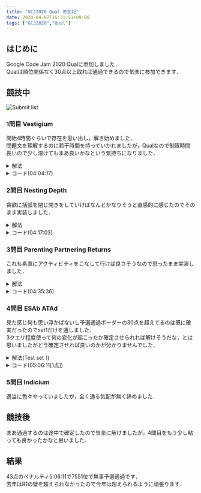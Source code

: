 ```yaml
---
title: "GCJ2020 Qual 参加記"
date: 2020-04-07T15:31:51+09:00
tags: ["GCJ2020","Qual"]
---
```

## はじめに

Google Code Jam 2020 Qualに参加しました．  
Qualは順位関係なく30点以上取れば通過できるので気楽に参加できます．  

## 競技中

![Submit list](submitlist.jpg)

### 1問目 Vestigium

開始4時間ぐらいで存在を思い出し，解き始めました．  
問題文を理解するのに若干時間を持っていかれましたが，Qualなので制限時間長いので少し溶けてもまあ良いかなという気持ちになりました．  

<details><summary>解法</summary>
対角の和と成分に重複がある行，列を素直にループを書いて求めます．  
</details>

<details><summary>コード(04:04:17)</summary>

|  ID  |  Verdict  | Score |
| ---- | --------- | ----- |
| 1    | AC        | 7/7   |

```cpp
#include <bits/stdc++.h>
using namespace std;
using i64 = long long;
#define endl "\n"

int main()
{
  i64 T;
  cin >> T;
  for (i64 _ = 1; _ <= T; _++)
  {
    i64 N;
    cin >> N;
    vector<vector<i64>> M(N, vector<i64>(N));
    for (i64 i = 0; i < N; i++)
      for (i64 j = 0; j < N; j++)
        cin >> M[i][j];
    i64 k = 0;
    for (i64 i = 0; i < N; i++)
      k += M[i][i];
    i64 r = 0;
    for (i64 i = 0; i < N; i++)
    {
      vector<bool> use(N);
      for (i64 j = 0; j < N; j++)
      {
        if (use[M[i][j]])
        {
          r++;
          break;
        }
        use[M[i][j]] = true;
      }
    }
    i64 c = 0;
    for (i64 i = 0; i < N; i++)
    {
      vector<bool> use(N);
      for (i64 j = 0; j < N; j++)
      {
        if (use[M[j][i]])
        {
          c++;
          break;
        }
        use[M[j][i]] = true;
      }
    }
    cout << "Case #" << _ << ": " << k << " " << r << " " << c << endl;
  }
  return 0;
}
```

</details>

### 2問目 Nesting Depth

貪欲に括弧を閉じ開きをしていけばなんとかなりそうと直感的に感じたのでそのまま実装しました．  

<details><summary>解法</summary>
数列の数字を見ながら括弧を追加していきます．  
</details>

<details><summary>コード(04:17:03)</summary>

|  ID  |  Verdict  | Score |
| ---- | --------- | ----- |
| 1    | AC        | 5/5   |
| 2    | AC        | 11/11 |

```cpp
#include <bits/stdc++.h>
using namespace std;
using i64 = long long;
#define endl "\n"

int main()
{
  i64 T;
  cin >> T;
  for (i64 _ = 1; _ <= T; _++)
  {
    string S;
    cin >> S;
    string ans;
    i64 c = 0;
    for (char i : S)
    {
      i64 t = c - (i - '0');
      if (0 < t)
      {
        ans += string(t, ')');
      }
      else if (t < 0)
      {
        ans += string(abs(t), '(');
      }
      ans += i;
      c = i - '0';
    }
    ans += string(c, ')');
    cout << "Case #" << _ << ": " << ans << endl;
  }
  return 0;
}
```

</details>

### 3問目 Parenting Partnering Returns

これも素直にアクティビティをこなして行けば良さそうなので思ったまま実装しました．  

<details><summary>解法</summary>
開始時間でソートして手が空いてる子供に割り振って行きます．  
割り振れないアクティビティが現れたら構成不可能です．  
</details>

<details><summary>コード(04:35:36)</summary>

|  ID  |  Verdict  | Score |
| ---- | --------- | ----- |
| 1    | AC        | 7/7   |
| 2    | AC        | 12/12 |

```cpp
#include <bits/stdc++.h>
using namespace std;
using i64 = long long;
#define endl "\n"

struct Time
{
  i64 S, E, ind;
  bool operator<(const Time &r) const
  {
    return S < r.S;
  }
};

int main()
{
  i64 T;
  cin >> T;
  for (i64 _ = 1; _ <= T; _++)
  {
    i64 N;
    cin >> N;
    vector<Time> time(N);
    for (i64 i = 0; i < N; i++)
    {
      i64 S, E;
      cin >> S >> E;
      time[i] = {S, E, i};
    }
    sort(time.begin(), time.end());
    string ans = string(N, '-');
    bool imp = false;
    i64 t[2] = {};
    char c[2] = {'C', 'J'};
    for (i64 i = 0; i < N; i++)
    {
      if (t[2] < t[1])
      {
        swap(t[0], t[1]);
        swap(c[0], c[1]);
      }
      for (i64 j = 0; j < 2; j++)
      {
        if (t[j] <= time[i].S)
        {
          t[j] = time[i].E;
          ans[time[i].ind] = c[j];
          break;
        }
      }
      if (ans[time[i].ind] == '-')
        imp = true;
    }
    if (imp)
      cout << "Case #" << _ << ": "
           << "IMPOSSIBLE" << endl;
    else
      cout << "Case #" << _ << ": " << ans << endl;
  }
  return 0;
}
```

</details>

### 4問目 ESAb ATAd

見た感じ何も思い浮かばないし予選通過ボーダーの30点を超えてるのは既に確実だったのでset1だけを通しました．  
3クエリ程度使って何の変化が起こったか確定させられれば解けそうだな，とは思いましたがどう確定させれば良いのかが分かりませんでした．  

<details><summary>解法(Test set 1)</summary>
10回聞いてそのまま返すだけです．  
</details>

<details><summary>コード(05:06:11[1点])</summary>

|  ID  |  Verdict  | Score |
| ---- | --------- | ----- |
| 1    | AC        | 1/1   |
| 2    | RE        | 0/9   |
| 3    | Skip      | 0/16  |

```cpp
#include <bits/stdc++.h>
using namespace std;
using i64 = long long;
//#define endl "\n"

int main()
{
  i64 T, B;
  cin >> T >> B;
  if (B != 10)
    return 1;
  for (i64 _ = 1; _ <= T; _++)
  {
    string ans;
    string res;
    for (i64 i = 1; i <= 10; i++)
    {
      cout << i << endl;
      cin >> res;
      ans += res;
    }
    cout << ans << endl;
    cin >> res;
    if (res != "Y")
      break;
  }
  return 0;
}
```

</details>

### 5問目 Indicium

適当に色々やっていましたが，全く通る気配が無く諦めました．  

## 競技後

まあ通過するのは途中で確定したので気楽に解けましたが，4問目をもう少し粘っても良かったかなと思いました．  

## 結果

43点のペナルティ5:06:11で7551位で無事予選通過です．  
去年はR1の壁を超えられなかったので今年は超えられるように頑張ります．  
